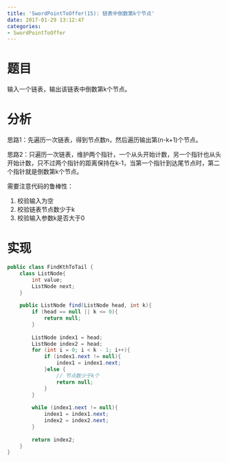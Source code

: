 ```yaml
---
title: 'SwordPointToOffer(15): 链表中倒数第k个节点'
date: 2017-01-29 13:12:47
categories:
- SwordPointToOffer
---
```


# 题目
输入一个链表，输出该链表中倒数第k个节点。

# 分析
思路1：先遍历一次链表，得到节点数n，然后遍历输出第(n-k+1)个节点。

思路2：只遍历一次链表，维护两个指针，一个从头开始计数，另一个指针也从头开始计数，只不过两个指针的距离保持在k-1，当第一个指针到达尾节点时，第二个指针就是倒数第k个节点。

需要注意代码的鲁棒性：
1. 校验输入为空
2. 校验链表节点数少于k
3. 校验输入参数k是否大于0

# 实现
```java
public class FindKthToTail {
    class ListNode{
        int value;
        ListNode next;
    }
    
    public ListNode find(ListNode head, int k){
        if (head == null || k <= 0){
            return null;
        }
        
        ListNode index1 = head;
        ListNode index2 = head;
        for (int i = 0; i < k - 1; i++){
            if (index1.next != null){
                index1 = index1.next;
            }else {
                // 节点数少于k个
                return null;
            }
        }
        
        while (index1.next != null){
            index1 = index1.next;
            index2 = index2.next;
        }
        
        return index2;
    }
}
```